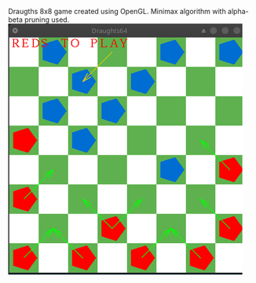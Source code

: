 Draugths 8x8 game created using OpenGL. Minimax algorithm with alpha-beta pruning used.
![Alt text](snapshot.png?raw=true "Screenshot")
